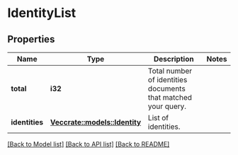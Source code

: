 # IdentityList

## Properties

Name | Type | Description | Notes
------------ | ------------- | ------------- | -------------
**total** | **i32** | Total number of identities documents that matched your query. | 
**identities** | [**Vec<crate::models::Identity>**](identity.md) | List of identities. | 

[[Back to Model list]](../README.md#documentation-for-models) [[Back to API list]](../README.md#documentation-for-api-endpoints) [[Back to README]](../README.md)


